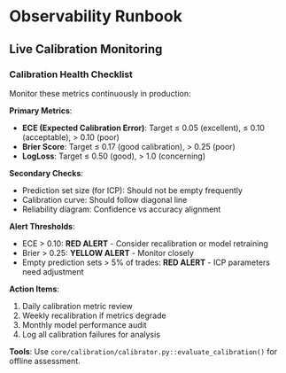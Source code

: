 # Observability Runbook

## Live Calibration Monitoring

### Calibration Health Checklist

Monitor these metrics continuously in production:

**Primary Metrics**:
- **ECE (Expected Calibration Error)**: Target ≤ 0.05 (excellent), ≤ 0.10 (acceptable), > 0.10 (poor)
- **Brier Score**: Target ≤ 0.17 (good calibration), > 0.25 (poor)
- **LogLoss**: Target ≤ 0.50 (good), > 1.0 (concerning)

**Secondary Checks**:
- Prediction set size (for ICP): Should not be empty frequently
- Calibration curve: Should follow diagonal line
- Reliability diagram: Confidence vs accuracy alignment

**Alert Thresholds**:
- ECE > 0.10: **RED ALERT** - Consider recalibration or model retraining
- Brier > 0.25: **YELLOW ALERT** - Monitor closely
- Empty prediction sets > 5% of trades: **RED ALERT** - ICP parameters need adjustment

**Action Items**:
1. Daily calibration metric review
2. Weekly recalibration if metrics degrade
3. Monthly model performance audit
4. Log all calibration failures for analysis

**Tools**: Use `core/calibration/calibrator.py::evaluate_calibration()` for offline assessment.